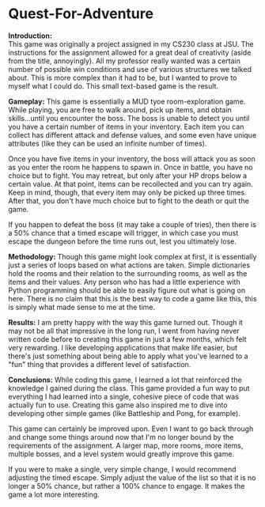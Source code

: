 # Quest-For-Adventure
**Introduction:**  
This game was originally a project assigned in my CS230 class at JSU. The instructions for the assignment allowed for a great deal of creativity (aside from the title, annoyingly). All my professor really wanted was a certain number of possible win conditions and use of various structures we talked about. This is more complex than it had to be, but I wanted to prove to myself what I could do. This small text-based game is the result.

**Gameplay:** 
This game is essentially a MUD tyoe room-exploration game. While playing, you are free to walk around, pick up items, and obtain skills...until you encounter the boss. The boss is unable to detect you until you have a certain number of items in your inventory. Each item you can collect has different attack and defense values, and some even have unique attributes (like they can be used an infinite number of times).

Once you have five items in your inventory, the boss will attack you as soon as you enter the room he happens to spawn in. Once in battle, you have no choice but to fight. You may retreat, but only after your HP drops below a certain value. At that point, items can be recollected and you can try again. Keep in mind, though, that every item may only be picked up three times. After that, you don't have much choice but to fight to the death or quit the game.

If you happen to defeat the boss (it may take a couple of tries), then there is a 50% chance that a timed escape will trigger, in which case you must escape the dungeon before the time runs out, lest you ultimately lose.

**Methodology:** 
Though this game might look complex at first, it is essentially just a series of loops based on what actions are taken. Simple dictionaries hold the rooms and their relation to the surrounding rooms, as well as the items and their values. Any person who has had a little experience with Python programming should be able to easily figure out what is going on here. There is no claim that this is the best way to code a game like this, this is simply what made sense to me at the time.

**Results:**
I am pretty happy with the way this game turned out. Though it may not be all that impressive in the long run, I went from having never written code before to creating this game in just a few months, which felt very rewarding. I like developing applications that make life easier, but there's just something about being able to apply what you've learned to a "fun" thing that provides a different level of satisfaction.

**Conclusions:**
While coding this game, I learned a lot that reinforced the knowledge I gained during the class. This game provided a fun way to put everything I had learned into a single, cohesive piece of code that was actually fun to use. Creating this game also inspired me to dive into developing other simple games (like Battleship and Pong, for example).

This game can certainly be improved upon. Even I want to go back through and change some things around now that I'm no longer bound by the requirements of the assignment. A larger map, more rooms, more items, multiple bosses, and a level system would greatly improve this game.

If you were to make a single, very simple change, I would recommend adjusting the timed escape. Simply adjust the value of the list so that it is no longer a 50% chance, but rather a 100% chance to engage. It makes the game a lot more interesting. 
